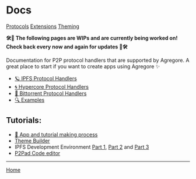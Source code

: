 # Docs
[Protocols](./protocols)
[Extensions](./extensions)
[Theming](./theming)

**🛠🚧 The following pages are WIPs and are currently being worked on! Check back every now and again for updates 🚧🛠**

Documentation for P2P protocol handlers that are supported by Agregore. A great place to start if you want to create apps using Agregore ✨

- [🪐 IPFS Protocol Handlers](./ipfs-protocol-handlers)
- [🌀 Hypercore Protocol Handlers](./hypercore-protocol-handlers)
- [🌊 Bittorrent Protocol Handlers](./bittorent-protocol-handlers)
- [🔍 Examples](./examples/)

## Tutorials:

- [🧱 App and tutorial making process](./tutorials/process)
- [Theme Builder](./tutorials/themebuilder-tutorial)
- IPFS Development Environment [Part 1](./tutorials/ipfs-browser-devenv/part-1), [Part 2](./tutorials/ipfs-browser-devenv/part-2) and [Part 3](./tutorials/ipfs-browser-devenv/part-3)
- [P2Pad Code editor](./tutorials/p2pad-code-editor/)
---

[Home](/)
